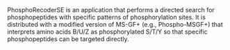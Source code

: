 PhosphoRecoderSE is an application that performs a directed search for phosphopeptides with specific patterns of phosphorylation sites. It is distributed with a modified version of MS-GF+ (e.g., Phospho-MSGF+) that interprets amino acids B/U/Z as phosphorylated S/T/Y so that specific phosphopeptides can be targeted directly.
